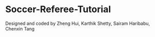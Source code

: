 # Soccer-Referee-Tutorial
Designed and coded by Zheng Hui, Karthik Shetty, Sairam Haribabu, Chenxin Tang
